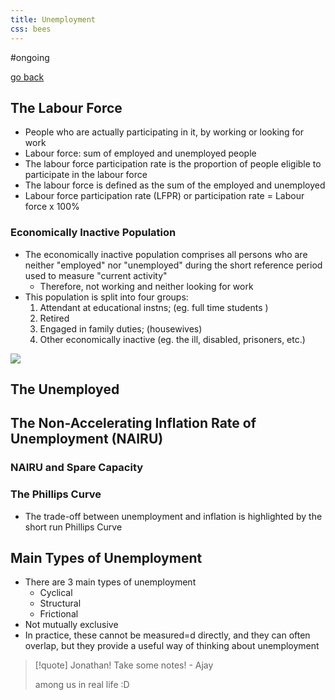 ```yaml
---
title: Unemployment
css: bees
---
```


#ongoing

[go back](11Subjects/11Economics.md)

## The Labour Force
- People who are actually participating in it, by working or looking for work
- Labour force: sum of employed and unemployed people
- The labour force participation rate is the proportion of people eligible to participate in the labour force
- The labour force is defined as the sum of the employed and unemployed
- Labour force participation rate (LFPR) or participation rate = Labour force x 100%

### Economically Inactive Population
- The economically inactive population comprises all persons who are neither "employed" nor "unemployed" during the short reference period used to measure "current activity"
	- Therefore, not working and neither looking for work
- This population is split into four groups:  
	1. Attendant at educational instns; (eg. full time students ) 
	2. Retired
	3. Engaged in family duties; (housewives)
	4. Other economically inactive (eg. the ill, disabled, prisoners, etc.)

![](images/Screenshot%202023-08-09%20at%205.26.14%20pm.png)

## The Unemployed


## The Non-Accelerating Inflation Rate of Unemployment (NAIRU)

### NAIRU and Spare Capacity

### The Phillips Curve
- The trade-off between unemployment and inflation is highlighted by the short run Phillips Curve

## Main Types of Unemployment
- There are 3 main types of unemployment
	- Cyclical
	- Structural
	- Frictional
- Not mutually exclusive
- In practice, these cannot be measured=d directly, and they can often overlap, but they provide a useful way of thinking about unemployment

> [!quote] Jonathan! Take some notes! - Ajay
> 
> among us in real life :D